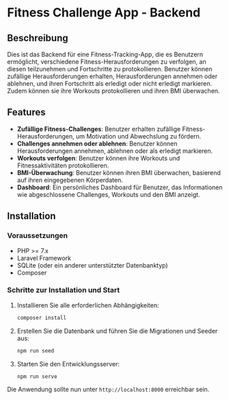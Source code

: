 # Fitness Challenge App - Backend

## Beschreibung

Dies ist das Backend für eine Fitness-Tracking-App, die es Benutzern ermöglicht, verschiedene Fitness-Herausforderungen zu verfolgen, an diesen teilzunehmen und Fortschritte zu protokollieren. Benutzer können zufällige Herausforderungen erhalten, Herausforderungen annehmen oder ablehnen, und ihren Fortschritt als erledigt oder nicht erledigt markieren. Zudem können sie ihre Workouts protokollieren und ihren BMI überwachen.

## Features

- **Zufällige Fitness-Challenges**: Benutzer erhalten zufällige Fitness-Herausforderungen, um Motivation und Abwechslung zu fördern.
- **Challenges annehmen oder ablehnen**: Benutzer können Herausforderungen annehmen, ablehnen oder als erledigt markieren.
- **Workouts verfolgen**: Benutzer können ihre Workouts und Fitnessaktivitäten protokollieren.
- **BMI-Überwachung**: Benutzer können ihren BMI überwachen, basierend auf ihren eingegebenen Körperdaten.
- **Dashboard**: Ein persönliches Dashboard für Benutzer, das Informationen wie abgeschlossene Challenges, Workouts und den BMI anzeigt.

## Installation

### Voraussetzungen

- PHP >= 7.x
- Laravel Framework
- SQLite (oder ein anderer unterstützter Datenbanktyp)
- Composer

### Schritte zur Installation und Start

1. Installieren Sie alle erforderlichen Abhängigkeiten:

   ```bash
   composer install
   ```

2. Erstellen Sie die Datenbank und führen Sie die Migrationen und Seeder aus:

   ```bash
   npm run seed
   ```

3. Starten Sie den Entwicklungsserver:
   ```bash
   npm run serve
   ```

Die Anwendung sollte nun unter `http://localhost:8000` erreichbar sein.
